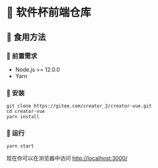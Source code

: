 # 🚀 软件杯前端仓库

## 🍜 食用方法

### 🎒 前置需求

- Node.js >= 12.0.0
- Yarn

### 🍔 安装

```shell
git clone https://gitee.com/creator_2/creator-vue.git
cd creator-vue
yarn install
```

### 🍟 运行

```shell
yarn start
```

现在你可以在浏览器中访问 <http://localhost:3000/>
